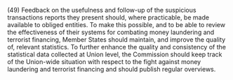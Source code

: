 (49) Feedback on the usefulness and follow-up of the suspicious transactions reports they present should, where practicable, be made available to obliged entities. To make this possible, and to be able to review the effectiveness of their systems for combating money laundering and terrorist financing, Member States should maintain, and improve the quality of, relevant statistics. To further enhance the quality and consistency of the statistical data collected at Union level, the Commission should keep track of the Union-wide situation with respect to the fight against money laundering and terrorist financing and should publish regular overviews.